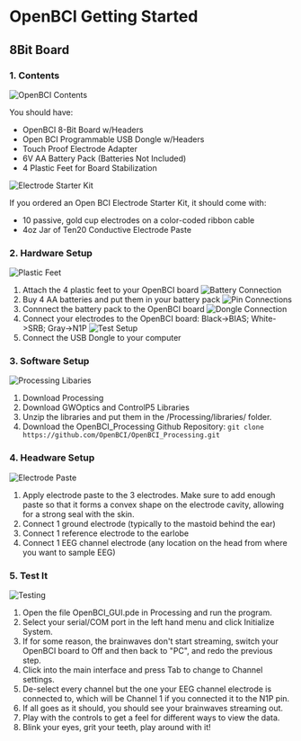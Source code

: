# OpenBCI Getting Started

## 8Bit Board

### 1. Contents

  ![OpenBCI Contents](assets/images/Contents8bit.png)

You should have:

 * OpenBCI 8-Bit Board w/Headers
 * Open BCI Programmable USB Dongle w/Headers
 * Touch Proof Electrode Adapter
 * 6V AA Battery Pack (Batteries Not Included)
 * 4 Plastic Feet for Board Stabilization

![Electrode Starter Kit](assets/images/electrodeStarterKit.png)

If you ordered an Open BCI Electrode Starter Kit, it should come with:

 * 10 passive, gold cup electrodes on a color-coded ribbon cable
 * 4oz Jar of Ten20 Conductive Electrode Paste


### 2. Hardware Setup
![Plastic Feet](assets/images/8bitboard_wPlasticFeet.png)
1. Attach the 4 plastic feet to your OpenBCI board
![Battery Connection](assets/images/batteryConnection.png)
2. Buy 4 AA batteries and put them in your battery pack
![Pin Connections](assets/images/PinConnections.png)
3. Connnect the battery pack to the OpenBCI board
![Dongle Connection](assets/images/dongleConnection.png)
4. Connect your electrodes to the OpenBCI board: Black->BIAS; White->SRB; Gray->N1P
![Test Setup](assets/images/TestSetup.png)
5. Connect the USB Dongle to your computer


### 3. Software Setup
![Processing Libaries](assets/images/processing_libraries.png)

1. Download Processing
2. Download GWOptics and ControlP5 Libraries
3. Unzip the libraries and put them in the /Processing/libraries/ folder.
4. Download the OpenBCI_Processing Github Repository:
`git clone https://github.com/OpenBCI/OpenBCI_Processing.git`

### 4. Headware Setup
![Electrode Paste](assets/images/electrodePaste.png)

1. Apply electrode paste to the 3 electrodes. Make sure to add enough paste so that it forms a convex shape on the electrode cavity, allowing for a strong seal with the skin.
2. Connect 1 ground electrode (typically to the mastoid behind the ear)
3. Connect 1 reference electrode to the earlobe
4. Connect 1 EEG channel electrode (any location on the head from where you want to sample EEG)

### 5. Test It
![Testing](assets/images/testing_screenshot.png)

1. Open the file OpenBCI_GUI.pde in Processing and run the program.
2. Select your serial/COM port in the left hand menu and click Initialize System.
3. If for some reason, the brainwaves don't start streaming, switch your OpenBCI board to Off and then back to "PC", and redo the previous step.
4. Click into the main interface and press Tab to change to Channel settings.
5. De-select every channel but the one your EEG channel electrode is connected to, which will be Channel 1 if you connected it to the N1P pin.
6. If all goes as it should, you should see your brainwaves streaming out.
7. Play with the controls to get a feel for different ways to view the data.
8. Blink your eyes, grit your teeth, play around with it!

